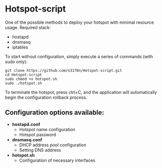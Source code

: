 # Hotspot-script

One of the possible methods to deploy your hotspot with minimal resource usage. 
Required stack: 
- hostapd
- dnsmasq
- iptables

To start without configuration, simply execute a series of commands (with sudo only):
```
git clone https://github.com/n3170n/Hotspot-script.git
cd Hotspot-script
sudo chmod +x hotspot.sh
sudo ./hotspot.sh
```

To terminate the hotspot, press ctrl+C, and the application will automatically begin the configuration rollback process.

## Configuration options available: 
- **hostapd.conf**
  - Hotspot name configuration
  - Hotspot password
- **dnsmasq.conf**
  - DHCP address pool configuration
  - Setting DNS address
- **hotspot.sh**
  - Configuration of necessary interfaces
